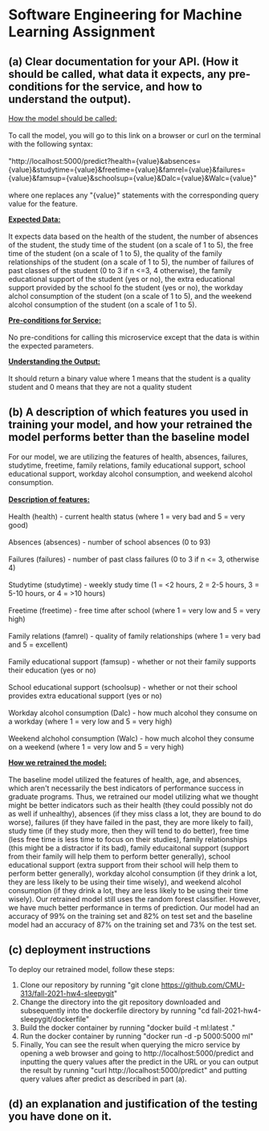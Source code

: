 # Software Engineering for Machine Learning Assignment

<h2>(a) Clear documentation for your API. (How it should be called, what data it expects, any pre-conditions for the service, and how to understand the output).</h2>

<u>How the model should be called: </u>
<br></br>
To call the model, you will go to this link on a browser or curl on the terminal with the following syntax: 
<br></br>
"http://localhost:5000/predict?health={value}&absences={value}&studytime={value}&freetime={value}&famrel={value}&failures={value}&famsup={value}&schoolsup={value}&Dalc={value}&Walc={value}"
<br></br>
where one replaces any "{value}" statements with the corresponding query value for the feature.

<u><b>Expected Data:</b></u>
<br></br>
It expects data based on the health of the student, the number of absences of the student, the study time of the student (on a scale of 1 to 5), the free time of the student (on a scale of 1 to 5), the quality of the family relationships of the student (on a scale of 1 to 5), the number of failures of past classes of the student (0 to 3 if n <=3, 4 otherwise), the family educational support of the student (yes or no), the extra educational support provided by the school fo the student (yes or no), the workday alchol consumption of the student (on a scale of 1 to 5), and the weekend alcohol consumption of the student (on a scale of 1 to 5). 

<u><b>Pre-conditions for Service:</b></u>
<br></br>
No pre-conditions for calling this microservice except that the data is within the expected parameters.

<u><b>Understanding the Output:</b></u>
<br></br>
It should return a binary value where 1 means that the student is a quality student and 0 means that they are not a quality student

<h2>(b) A description of which features you used in training your model, and how your retrained the model performs better than the baseline model</h2>

For our model, we are utilizing the features of health, absences, failures, studytime, freetime, family relations, family educational support, school educational support, workday alcohol consumption, and weekend alcohol consumption. 
<br></br>
<b><u>Description of features:</b></u>
<br></br>
Health (health) - current health status (where 1 = very bad and 5 = very good)
<br></br>
Absences (absences) - number of school absences (0 to 93)
<br></br>
Failures (failures) - number of past class failures (0 to 3 if n <= 3, otherwise 4)
<br></br>
Studytime (studytime) - weekly study time (1 = <2 hours, 2 = 2-5 hours, 3 = 5-10 hours, or 4 = >10 hours)
<br></br>
Freetime (freetime) - free time after school (where 1 = very low and 5 = very high)
<br></br>
Family relations (famrel) - quality of family relationships (where 1 = very bad and 5 = excellent)
<br></br>
Family educational support (famsup) - whether or not their family supports their education (yes or no)
<br></br>
School educational support (schoolsup) - whether or not their school provides extra educational support (yes or no)
<br></br>
Workday alcohol consumption (Dalc) - how much alcohol they consume on a workday (where 1 = very low and 5 = very high)
<br></br>
Weekend alchohol consumption (Walc) - how much alcohol they consume on a weekend (where 1 = very low and 5 = very high)

<b><u>How we retrained the model:</b></u>
<br></br>
The baseline model utilized the features of health, age, and absences, which aren't necessarily the best indicators of performance success in graduate programs. Thus, we retrained our model utilizing what we thought might be better indicators such as their health (they could possibly not do as well if unhealthy), absences (if they miss class a lot, they are bound to do worse), failures (if they have failed in the past, they are more likely to fail), study time (if they study more, then they will tend to do better), free time (less free time is less time to focus on their studies), family relationships (this might be a distractor if its bad), family educaitonal support (support from their family will help them to perform better generally), school educational support (extra support from their school will help them to perform better generally), workday alcohol consumption (if they drink a lot, they are less likely to be using their time wisely), and weekend alcohol consumption (if they drink a lot, they are less likely to be using their time wisely). Our retrained model still uses the random forest classifier. However, we have much better performance in terms of prediction. Our model had an accuracy of 99% on the training set and 82% on test set and the baseline model had an accuracy of 87% on the training set and 73% on the test set. 

<h2>(c) deployment instructions </h2>

To deploy our retrained model, follow these steps:
1. Clone our repository by running "git clone https://github.com/CMU-313/fall-2021-hw4-sleepygit"
2. Change the directory into the git repository downloaded and subsequently into the dockerfile directory by running "cd fall-2021-hw4-sleepygit/dockerfile"
3. Build the docker container by running "docker build -t ml:latest ."
4. Run the docker container by running "docker run -d -p 5000:5000 ml"
5. Finally, You can see the result when querying the micro service by opening a web browser and going to http://localhost:5000/predict and inputting the query values after the predict in the URL or you can output the result by running "curl http://localhost:5000/predict" and putting query values after predict as described in part (a). 

<h2>(d) an explanation and justification of the testing you have done on it.</h2>

